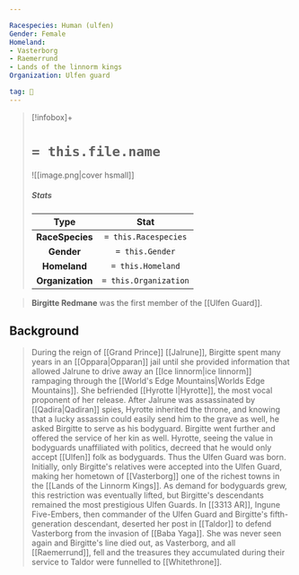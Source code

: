 ```yaml
---

Racespecies: Human (ulfen)
Gender: Female
Homeland:
- Vasterborg
- Raemerrund
- Lands of the linnorm kings
Organization: Ulfen guard

tag: 👤️
---
```


> [!infobox]+
> #  `= this.file.name`
> ![[image.png|cover hsmall]]
> ##### Stats
> Type | Stat |
> :---: |:---:|
> **RaceSpecies** | `= this.Racespecies` |
> **Gender** | `= this.Gender` |
> **Homeland** | `= this.Homeland` |
> **Organization** | `= this.Organization` |



> **Birgitte Redmane** was the first member of the [[Ulfen Guard]].


## Background

> During the reign of [[Grand Prince]] [[Jalrune]], Birgitte spent many years in an [[Oppara|Opparan]] jail until she provided information that allowed Jalrune to drive away an [[Ice linnorm|ice linnorm]] rampaging through the [[World's Edge Mountains|Worlds Edge Mountains]]. She befriended [[Hyrotte I|Hyrotte]], the most vocal proponent of her release. After Jalrune was assassinated by [[Qadira|Qadiran]] spies, Hyrotte inherited the throne, and knowing that a lucky assassin could easily send him to the grave as well, he asked Birgitte to serve as his bodyguard. Birgitte went further and offered the service of her kin as well. Hyrotte, seeing the value in bodyguards unaffiliated with politics, decreed that he would only accept [[Ulfen]] folk as bodyguards. Thus the Ulfen Guard was born.
> Initially, only Birgitte's relatives were accepted into the Ulfen Guard, making her hometown of [[Vasterborg]] one of the richest towns in the [[Lands of the Linnorm Kings]]. As demand for bodyguards grew, this restriction was eventually lifted, but Birgitte's descendants remained the most prestigious Ulfen Guards. In [[3313 AR]], Ingune Five-Embers, then commander of the Ulfen Guard and Birgitte's fifth-generation descendant, deserted her post in [[Taldor]] to defend Vasterborg from the invasion of [[Baba Yaga]]. She was never seen again and Birgitte's line died out, as Vasterborg, and all [[Raemerrund]], fell and the treasures they accumulated during their service to Taldor were funnelled to [[Whitethrone]].







